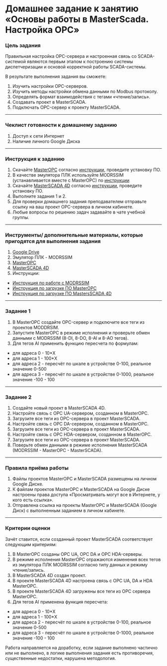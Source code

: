 # Домашнее задание к занятию «Основы работы в MasterScada. Настройка OPC»

### Цель задания

Правильная настройка OPC-сервера и настроенная связь со SCADA-системой являются первым этапом к построению системы диспетчеризации и основой корректной работы SCADA-системы.

В результате выполнения задания вы сможете:

1. Изучить настройки OPC-серверов.
2. Изучить методы настройки обмена данными по Modbus протоколу.
3. Определять формат взаимодействия с тегами «чтение/запись».
4. Создавать проект в MasterSCADA.
5. Подключать OPC-сервер к проекту MasterSCADA.

------

### Чеклист готовности к домашнему заданию

1. Доступ к сети Интернет
2. Наличие личного Google Диска

------

### Инструкция к заданию

1. Скачайте [MasterOPC](https://insat.ru/products/?category=1666) согласно [инструкции](https://docs.google.com/document/d/1GyRE9AtVmFUKmTHmrFAUws_D4Via7dIOoihddZAo-qM/edit?usp=sharing), проведите установку ПО.
2. В качестве эмулятора ПЛК используйте MODRSSIM (устанавливается вместе с MasterOPC) по [инструкции](https://docs.google.com/document/d/1565PULazs0y-ayGRdcB-t3gqV5X2I5JZoA7Ygz-PKe0/edit?usp=sharing)
3. Скачайте [MasterSCADA 4D](https://masterscada.ru/download4) согласно [инструкции](https://docs.google.com/document/d/1lB2ACRR5TrPz_S0To14f7vAOfKgDi3dimUQFa41Zai4/edit?usp=sharing), проведите установку ПО.
5. Выполните задания 1 и 2.
6. Для проверки домашнего задания преподавателем отправьте ссылку на ваш проект OPC-сервера в личном кабинете.
7. Любые вопросы по решению задач задавайте в чате учебной группы.

------

### Инструменты/ дополнительные материалы, которые пригодятся для выполнения задания

1. [Google Drive](https://www.google.com/intl/ru/drive/)
2. Эмулятор ПЛК - MODRSSIM
3. [MasterOPC](https://insat.ru/products/?category=1666)
4. [MasterSCADA 4D](https://masterscada.ru/download4)
5. Инструкции:
- [Инструкция по работе с MODRSSIM](https://docs.google.com/document/d/1HTCAFomcuY7w08E1h3WBmnaBjyDqyAqewVvPGOtdmVc/edit?usp=sharing)
- [Инструкция по загрузке ПО MasterOPC](https://docs.google.com/document/d/1GyRE9AtVmFUKmTHmrFAUws_D4Via7dIOoihddZAo-qM/edit?usp=sharing)
- [Инструкция по загрузке ПО MastersSCADA 4D](https://docs.google.com/document/d/1lB2ACRR5TrPz_S0To14f7vAOfKgDi3dimUQFa41Zai4/edit?usp=sharing)

------

### Задание 1

1. В MasterOPC создайте OPC-сервер и подключите все теги из проектов MODDRSIM.
2. Запустите MasterOPC в режиме исполнения и проверьте обмен данными с MODRSSIM (8-DI, 8-DO, 8-AI и 8-AO тегов).
3. Для тегов AI  применить функцию пересчета по формулам:
- для адреса 0 - 10*X
- для адреса 1 - 100*X
- для адреса 2 - пересчёт по шкале в устройстве 0-100, реальное значение 0-500
- для адреса 3 - пересчёт по шкале в устройстве 0-1000, реальное значение -100 - 100


------

### Задание 2

1. Создайте новый проект в MasterSCADA 4D.
1. Настройте связь с OPC UA-сервером, созданном в MasterOPC.
1. Загрузите все теги из OPC-сервера в проект MasterSCADA.
1. Настройте связь с OPC DA-сервером, созданном в MasterOPC.
1. Загрузите все теги из OPC-сервера в проект MasterSCADA.
1. Настройте связь с OPC HDA-сервером, созданном в MasterOPC.
1. Загрузите все теги из OPC-сервера в проект MasterSCADA.
1. Поверьте обмен данными в режиме исполнения MasterSCADA (MODRSSIM - MasterOPC - MasterSCADA).


------

### Правила приёма работы

1. Файлы проектов MasterOPC и MasterSCADA размещены на личном Google Диске.
2. К файлам проектов MasterOPC и MasterSCADA на Google Диске настроены права доступа «Просматривать могут все в Интернете, у кого есть ссылка».
3. Отправлена ссылка на проекты MasterOPC и MasterSCADA (Google Диск) с выполненным заданием в личном кабинете.

------

### Критерии оценки

Зачёт ставится, если созданный проект MasterSCADA соответствует следующим критериям:

1. В MasterOPC созданы OPC UA, OPC DA и OPC HDA-серверы.
1. В режиме исполнения MasterOPC отражаются изменения всех тегов из эмулятора ПЛК MODRSSIM согласно типу данных и режиму чтение/запись.
1. В MasterSCADA 4D создан проект.
1. В проекте MasterSCADA 4D настроена связь с OPC UA, DA и HDA MasterOPC.
1. В проекте MasterSCADA 4D загружены все теги из OPC сервера MasterOPC.
1. Для тегов AI применена функция пересчета:
- для адреса 0 - 10*X
- для адреса 1 - 100*X
- для адреса 2 - пересчёт по шкале в устройстве 0-100, реальное значение 0-500
- для адреса 3 - пересчёт по шкале в устройстве 0-1000, реальное значение -100 - 100

Работа направляется на доработку, если задание выполнено частично или не выполнено, в логике выполнения задания есть противоречия, существенные недостатки, нарушена методология.

